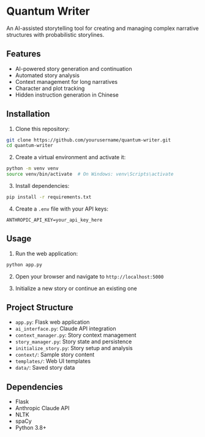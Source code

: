 # Quantum Writer

An AI-assisted storytelling tool for creating and managing complex narrative structures with probabilistic storylines.

## Features

- AI-powered story generation and continuation
- Automated story analysis
- Context management for long narratives
- Character and plot tracking
- Hidden instruction generation in Chinese

## Installation

1. Clone this repository:
```bash
git clone https://github.com/yourusername/quantum-writer.git
cd quantum-writer
```

2. Create a virtual environment and activate it:
```bash
python -m venv venv
source venv/bin/activate  # On Windows: venv\Scripts\activate
```

3. Install dependencies:
```bash
pip install -r requirements.txt
```

4. Create a `.env` file with your API keys:
```
ANTHROPIC_API_KEY=your_api_key_here
```

## Usage

1. Run the web application:
```bash
python app.py
```

2. Open your browser and navigate to `http://localhost:5000`

3. Initialize a new story or continue an existing one

## Project Structure

- `app.py`: Flask web application
- `ai_interface.py`: Claude API integration
- `context_manager.py`: Story context management
- `story_manager.py`: Story state and persistence
- `initialize_story.py`: Story setup and analysis
- `context/`: Sample story content
- `templates/`: Web UI templates
- `data/`: Saved story data

## Dependencies

- Flask
- Anthropic Claude API
- NLTK
- spaCy
- Python 3.8+ 